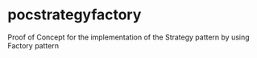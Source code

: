 # pocstrategyfactory
Proof of Concept for the implementation of the Strategy pattern by using Factory pattern
